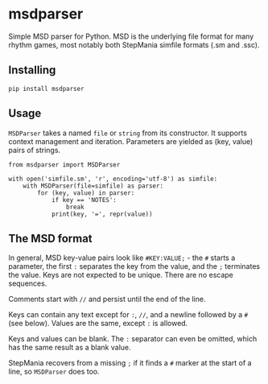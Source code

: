 # msdparser

Simple MSD parser for Python. MSD is the underlying file format for many rhythm games, most notably both StepMania simfile formats (.sm and .ssc).

## Installing

    pip install msdparser

## Usage

`MSDParser` takes a named `file` or `string` from its constructor. It supports context management and iteration. Parameters are yielded as (key, value) pairs of strings.

    from msdparser import MSDParser

    with open('simfile.sm', 'r', encoding='utf-8') as simfile:
        with MSDParser(file=simfile) as parser:
            for (key, value) in parser:
                if key == 'NOTES':
                    break
                print(key, '=', repr(value))

## The MSD format

In general, MSD key-value pairs look like `#KEY:VALUE;` - the `#` starts a parameter, the first `:` separates the key from the value, and the `;` terminates the value. Keys are not expected to be unique. There are no escape sequences.

Comments start with `//` and persist until the end of the line.

Keys can contain any text except for `:`, `//`, and a newline followed by a `#` (see below). Values are the same, except `:` is allowed.

Keys and values can be blank. The `:` separator can even be omitted, which has the same result as a blank value.

StepMania recovers from a missing `;` if it finds a `#` marker at the start of a line, so `MSDParser` does too.